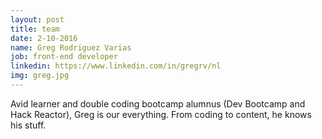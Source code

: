 ```yaml
---
layout: post
title: team
date: 2-10-2016
name: Greg Rodriguez Varias
job: front-end developer
linkedin: https://www.linkedin.com/in/gregrv/nl
img: greg.jpg
---
```

Avid learner and double coding bootcamp alumnus (Dev Bootcamp and Hack Reactor), Greg is our everything. From coding to content, he knows his stuff.
